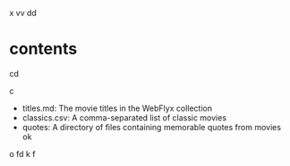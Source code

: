 x
vv
dd
# contents

cd

c




- titles.md: The movie titles in the WebFlyx collection
- classics.csv: A comma-separated list of classic movies
- quotes: A directory of files containing memorable quotes from movies
ok

o
fd
k
f
